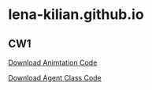# lena-kilian.github.io


## CW1 

[Download Animtation Code](original_animation.py)

[Download Agent Class Code](agent_framework.py)
